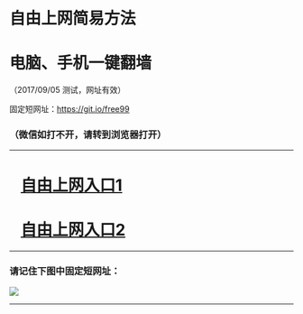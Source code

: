 ﻿# 自由上网简易方法

# 电脑、手机一键翻墙

（2017/09/05 测试，网址有效）

固定短网址：https://git.io/free99

### （微信如打不开，请转到浏览器打开）


***





# &nbsp;&nbsp; <a href="http://ft250681008.fwq-tz1001.xyz/fwqtz01.html?t=090500112593 " target="_blank">自由上网入口1</a>
# &nbsp;&nbsp; <a href="http://ft431714862.fwq-tz1002.xyz/fwqtz02.html?t=090500110702 " target="_blank">自由上网入口2</a>
***

### 请记住下图中固定短网址：

<img src="https://s3-us-west-2.amazonaws.com/fwq-1001/yjfq-20170905okok.png" /> 


***

